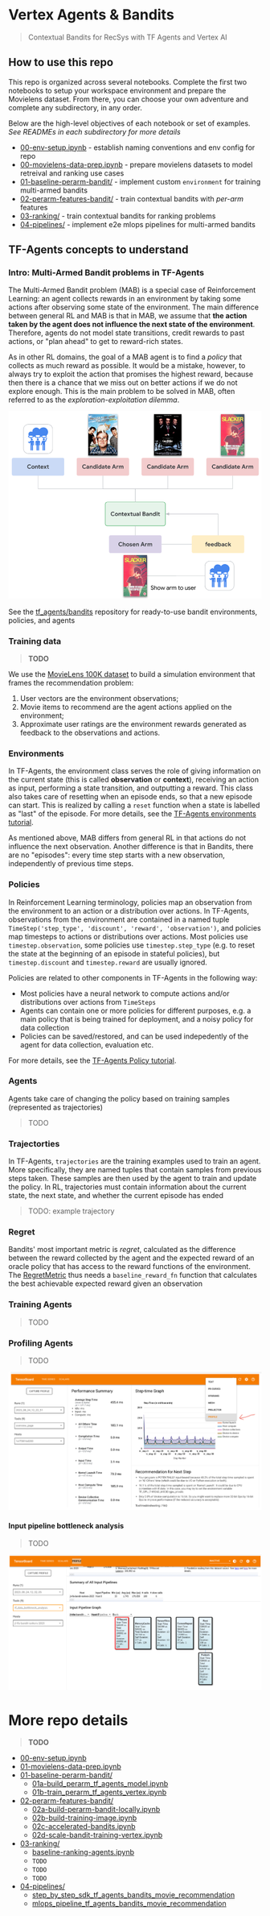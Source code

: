 # Vertex Agents & Bandits

> Contextual Bandits for RecSys with TF Agents and Vertex AI 

## How to use this repo

This repo is organized across several notebooks. Complete the first two notebooks to setup your workspace environment and prepare the Movielens dataset. From there, you can choose your own adventure and complete any subdirectory, in any order. 

Below are the high-level objectives of each notebook or set of examples. *See READMEs in each subdirectory for more details*

* [00-env-setup.ipynb](00-env-setup.ipynb) - establish naming conventions and env config for repo
* [00-movielens-data-prep.ipynb](00-movielens-data-prep.ipynb) - prepare movielens datasets to model retreival and ranking use cases
* [01-baseline-perarm-bandit/](01-baseline-perarm-bandit/) - implement custom `environment` for training multi-armed bandits
* [02-perarm-features-bandit/](02-perarm-features-bandit/) - train contextual bandits with *per-arm* features
* [03-ranking/](03-ranking/) - train contextual bandits for ranking problems
* [04-pipelines/](04-pipelines/) - implement e2e mlops pipelines for multi-armed bandits


## TF-Agents concepts to understand

### Intro: Multi-Armed Bandit problems in TF-Agents
The Multi-Armed Bandit problem (MAB) is a special case of Reinforcement Learning: an agent collects rewards in an environment by taking some actions after observing some state of the environment. The main difference between general RL and MAB is that in MAB, we assume that **the action taken by the agent does not influence the next state of the environment**. Therefore, agents do not model state transitions, credit rewards to past actions, or "plan ahead" to get to reward-rich states.

As in other RL domains, the goal of a MAB agent is to find a *policy* that collects as much reward as possible. It would be a mistake, however, to always try to exploit the action that promises the highest reward, because then there is a chance that we miss out on better actions if we do not explore enough. This is the main problem to be solved in MAB, often referred to as the *exploration-exploitation dilemma*.


![alt text](https://github.com/tottenjordan/tf_vertex_agents/blob/main/imgs/deep_rl_mab_example_v2.png)


See the [tf_agents/bandits](https://github.com/tensorflow/agents/blob/master/tf_agents/bandits) repository for ready-to-use bandit environments, policies, and agents 

### Training data

> **TODO**

We use the
[MovieLens 100K dataset](https://www.kaggle.com/prajitdatta/movielens-100k-dataset)
to build a simulation environment that frames the recommendation problem:

1.  User vectors are the environment observations;
2.  Movie items to recommend are the agent actions applied on the environment;
3.  Approximate user ratings are the environment rewards generated as feedback
    to the observations and actions.


### Environments
In TF-Agents, the environment class serves the role of giving information on the current state (this is called **observation** or **context**), receiving an action as input, performing a state transition, and outputting a reward. This class also takes care of resetting when an episode ends, so that a new episode can start. This is realized by calling a `reset` function when a state is labelled as "last" of the episode. For more details, see the [TF-Agents environments tutorial](https://github.com/tensorflow/agents/blob/master/docs/tutorials/2_environments_tutorial.ipynb).

As mentioned above, MAB differs from general RL in that actions do not influence the next observation. Another difference is that in Bandits, there are no "episodes": every time step starts with a new observation, independently of previous time steps.


### Policies
In Reinforcement Learning terminology, policies map an observation from the environment to an action or a distribution over actions. In TF-Agents, observations from the environment are contained in a named tuple `TimeStep('step_type', 'discount', 'reward', 'observation')`, and policies map timesteps to actions or distributions over actions. Most policies use `timestep.observation`, some policies use `timestep.step_type` (e.g. to reset the state at the beginning of an episode in stateful policies), but `timestep.discount` and `timestep.reward` are usually ignored. 

Policies are related to other components in TF-Agents in the following way:
* Most policies have a neural network to compute actions and/or distributions over actions from `TimeSteps` 
* Agents can contain one or more policies for different purposes, e.g. a main policy that is being trained for deployment, and a noisy policy for data collection
* Policies can be saved/restored, and can be used indepedently of the agent for data collection, evaluation etc.

For more details, see the [TF-Agents Policy tutorial](https://github.com/tensorflow/agents/blob/master/docs/tutorials/3_policies_tutorial.ipynb).


### Agents
Agents take care of changing the policy based on training samples (represented as trajectories)

> TODO


### Trajectorties
In TF-Agents, `trajectories` are the training examples used to train an agent. More specifically, they are named tuples that contain samples from previous steps taken. These samples are then used by the agent to train and update the policy. In RL, trajectories must contain information about the current state, the next state, and whether the current episode has ended

> TODO: example trajectory


### Regret
Bandits' most important metric is *regret*, calculated as the difference between the reward collected by the agent and the expected reward of an oracle policy that has access to the reward functions of the environment. The [RegretMetric](https://github.com/tensorflow/agents/blob/master/tf_agents/bandits/metrics/tf_metrics.py) thus needs a `baseline_reward_fn` function that calculates the best achievable expected reward given an observation


### Training Agents

> TODO


### Profiling Agents

> TODO

![alt text](https://github.com/tottenjordan/tf_vertex_agents/blob/main/imgs/getting_profiler.png)


#### Input pipeline bottleneck analysis

> TODO

![alt text](https://github.com/tottenjordan/tf_vertex_agents/blob/main/imgs/tb_input_bottleneck_analysis.png)


# More repo details

> **TODO**

* [00-env-setup.ipynb](00-env-setup.ipynb)
* [01-movielens-data-prep.ipynb](01-movielens-data-prep.ipynb)
* [01-baseline-perarm-bandit/](01-baseline-perarm-bandit/)
  * [01a-build_perarm_tf_agents_model.ipynb](01-baseline-perarm-bandit/01a-build_perarm_tf_agents_model.ipynb)
  * [01b-train_perarm_tf_agents_vertex.ipynb](01-baseline-perarm-bandit/01b-train_perarm_tf_agents_vertex.ipynb)
* [02-perarm-features-bandit/](02-perarm-features-bandit/)
  * [02a-build-perarm-bandit-locally.ipynb](02-perarm-features-bandit/02a-build-perarm-bandit-locally.ipynb)
  * [02b-build-training-image.ipynb](02-perarm-features-bandit/02b-build-training-image.ipynb)
  * [02c-accelerated-bandits.ipynb](02-perarm-features-bandit/02c-accelerated-bandits.ipynb)
  * [02d-scale-bandit-training-vertex.ipynb](02-perarm-features-bandit/02d-scale-bandit-training-vertex.ipynb)
* [03-ranking/](03-ranking/)
  * [baseline-ranking-agents.ipynb](03-ranking/baseline-ranking-agents.ipynb)
  * `TODO`
  * `TODO`
  * `TODO`
* [04-pipelines/](04-pipelines/)
  * [step_by_step_sdk_tf_agents_bandits_movie_recommendation](04-pipelines/step_by_step_sdk_tf_agents_bandits_movie_recommendation)
  * [mlops_pipeline_tf_agents_bandits_movie_recommendation](04-pipelines/mlops_pipeline_tf_agents_bandits_movie_recommendation)


